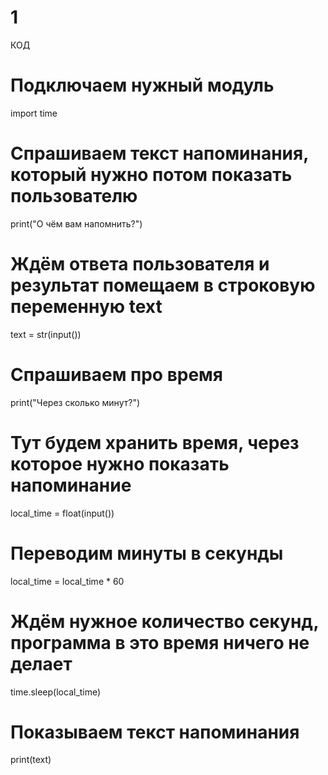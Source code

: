 # 1
КОД
# Подключаем нужный модуль
import time
# Спрашиваем текст напоминания, который нужно потом показать пользователю
print("О чём вам напомнить?")
# Ждём ответа пользователя и результат помещаем в строковую переменную text
text = str(input())
# Спрашиваем про время
print("Через сколько минут?")
# Тут будем хранить время, через которое нужно показать напоминание
local_time = float(input())
# Переводим минуты в секунды
local_time = local_time * 60
# Ждём нужное количество секунд, программа в это время ничего не делает
time.sleep(local_time)
# Показываем текст напоминания
print(text)
